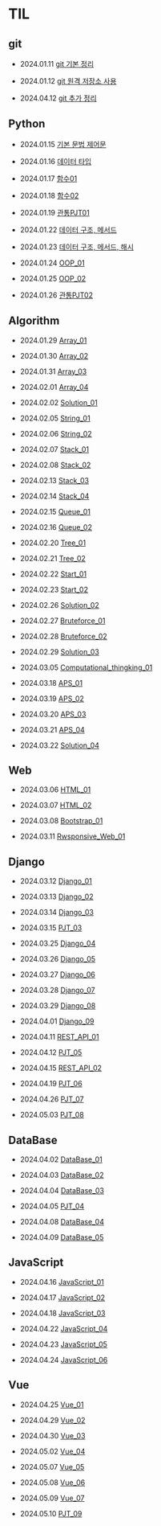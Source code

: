 # TIL

## git

- 2024.01.11 [git 기본 정리](./TIL/2024.01.11_git_base.md)

- 2024.01.12 [git 원격 저장소 사용](./TIL/2024.01.12_git_remote.md)

- 2024.04.12 [git 추가 정리](./TIL/2024.04.12_git_practice.md)

## Python

- 2024.01.15 [기본 문법 제어문](./TIL/2024.01.15_Program.md)

- 2024.01.16 [데이터 타입](./TIL/2024.01.16_Python02.md)

- 2024.01.17 [함수01](./TIL/2024.01.17_Function.md)

- 2024.01.18 [함수02](./TIL/2024.01.18_Function2.md)

- 2024.01.19 [관통PJT01](./TIL/2024.01.19_PJT01.md)

- 2024.01.22 [데이터 구조, 메서드](./TIL/2024.01.22_Data_Structure.md)

- 2024.01.23 [데이터 구조, 메서드, 해시](./TIL/2024.01.23_Data_Structure02.md)

- 2024.01.24 [OOP_01](./TIL/2024.01.24_OOP01.md)

- 2024.01.25 [OOP_02](./TIL/2024.01.25_OOP02.md)

- 2024.01.26 [관통PJT02](./TIL/2024.01.26_PJT02.md)

## Algorithm

- 2024.01.29 [Array_01](./TIL/2024.01.29_Array01.md)

- 2024.01.30 [Array_02](./TIL/2024.01.30_Array02.md)

- 2024.01.31 [Array_03](./TIL/2024.01.31_Array03.md)

- 2024.02.01 [Array_04](./TIL/2024.02.01_Array04.md)

- 2024.02.02 [Solution_01](./TIL/2024.02.02_Solution01.md)

- 2024.02.05 [String_01](./TIL/2024.02.05_String01.md)

- 2024.02.06 [String_02](./TIL/2024.02.06_String02.md)

- 2024.02.07 [Stack_01](./TIL/2024.02.07_Stack01.md)

- 2024.02.08 [Stack_02](./TIL/2024.02.08_Stack02.md)

- 2024.02.13 [Stack_03](./TIL/2024.02.13_Stack03.md)

- 2024.02.14 [Stack_04](./TIL/2024.02.14_Stack04.md)

- 2024.02.15 [Queue_01](./TIL/2024.02.15_Queue01.md)

- 2024.02.16 [Queue_02](./TIL/2024.02.16_Queue02.md)

- 2024.02.20 [Tree_01](./TIL/2024.02.20_Tree01.md)

- 2024.02.21 [Tree_02](./TIL/2024.02.21_Tree02.md)

- 2024.02.22 [Start_01](./TIL/2024.02.22_Start01.md)

- 2024.02.23 [Start_02](./TIL/2024.02.23_Start02.md)

- 2024.02.26 [Solution_02](./TIL/2024.02.26_Solution02.md)

- 2024.02.27 [Bruteforce_01](./TIL/2024.02.27_Bruteforce01.md)

- 2024.02.28 [Bruteforce_02](./TIL/2024.02.28_Bruteforce02.md)

- 2024.02.29 [Solution_03](./TIL/2024.02.29_Solution03.md)

- 2024.03.05 [Computational_thingking_01](./TIL/2024.03.05_Computiational_Thinking01.md)

- 2024.03.18 [APS_01](./TIL/2024.03.18_APS01.md)

- 2024.03.19 [APS_02](./TIL/2024.03.19_APS02.md)

- 2024.03.20 [APS_03](./TIL/2024.03.20_APS03.md)

- 2024.03.21 [APS_04](./TIL/2024.03.21_APS04.md)

- 2024.03.22 [Solution_04](./TIL/2024.03.22_Solution04.md)

## Web

- 2024.03.06 [HTML_01](./TIL/2024.03.06_Web01.md)

- 2024.03.07 [HTML_02](./TIL/2024.03.07_Web02.md)

- 2024.03.08 [Bootstrap_01](./TIL/2024.03.08_Web03.md)

- 2024.03.11 [Rwsponsive_Web_01](./TIL/2024.03.11_Web04.md)

## Django

- 2024.03.12 [Django_01](./TIL/2024.03.12_Django01.md)

- 2024.03.13 [Django_02](./TIL/2024.03.13_Django02.md)

- 2024.03.14 [Django_03](./TIL/2024.03.14_Django03.md)

- 2024.03.15 [PJT_03](./TIL/2024.03.15_PJT03.md)

- 2024.03.25 [Django_04](./TIL/2024.03.25_Django04.md)

- 2024.03.26 [Django_05](./TIL/2024.03.26_Django05.md)

- 2024.03.27 [Django_06](./TIL/2024.03.27_Django06.md)

- 2024.03.28 [Django_07](./TIL/2024.03.28_Django07.md)

- 2024.03.29 [Django_08](./TIL/2024.03.29_Django08.md)

- 2024.04.01 [Django_09](./TIL/2024.04.01_Django09.md)

- 2024.04.11 [REST_API_01](./TIL/2024.04.11_RestAPI01.md)

- 2024.04.12 [PJT_05](./TIL/2024.04.12_PJT05.md)

- 2024.04.15 [REST_API_02](./TIL/2024.04.15_RestAPI02.md)

- 2024.04.19 [PJT_06](./TIL/2024.04.19_PJT06.md)

- 2024.04.26 [PJT_07](./TIL/2024.04.26_PJT07.md)

- 2024.05.03 [PJT_08](./TIL/2024.05.03_PJT08.md)

## DataBase

- 2024.04.02 [DataBase_01](./TIL/2024.04.02_DataBase01.md)

- 2024.04.03 [DataBase_02](./TIL/2024.04.03_DataBase02.md)

- 2024.04.04 [DataBase_03](./TIL/2024.04.04_DataBase03.md)

- 2024.04.05 [PJT_04](./TIL/2024.04.05_PJT04.md)

- 2024.04.08 [DataBase_04](./TIL/2024.04.08_DataBase04.md)

- 2024.04.09 [DataBase_05](./TIL/2024.04.09_DataBase05.md)

## JavaScript

- 2024.04.16 [JavaScript_01](./TIL/2024.04.16_JavaScript01.md)

- 2024.04.17 [JavaScript_02](./TIL/2024.04.17_JavaScript02.md)

- 2024.04.18 [JavaScript_03](./TIL/2024.04.18_JavaScript03.md)

- 2024.04.22 [JavaScript_04](./TIL/2024.04.22_JavaScript04.md)

- 2024.04.23 [JavaScript_05](./TIL/2024.04.23_JavaScript05.md)

- 2024.04.24 [JavaScript_06](./TIL/2024.04.24_JavaScript06.md)

## Vue

- 2024.04.25 [Vue_01](./TIL/2024.04.25_Vue01.md)

- 2024.04.29 [Vue_02](./TIL/2024.04.29_Vue02.md)

- 2024.04.30 [Vue_03](./TIL/2024.04.30_Vue03.md)

- 2024.05.02 [Vue_04](./TIL/2024.05.02_Vue04.md)

- 2024.05.07 [Vue_05](./TIL/2024.05.07_Vue05.md)

- 2024.05.08 [Vue_06](./TIL/2024.05.08_Vue06.md)

- 2024.05.09 [Vue_07](./TIL/2024.05.09_Vue07.md)

- 2024.05.10 [PJT_09](./TIL/2024.05.10_PJT09.md)